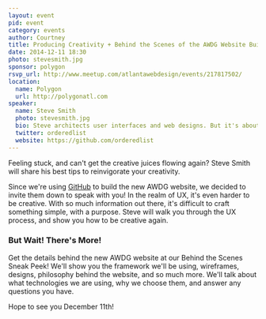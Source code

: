 ```yaml
---
layout: event
pid: event
category: events
author: Courtney
title: Producing Creativity + Behind the Scenes of the AWDG Website Build
date: 2014-12-11 18:30
photo: stevesmith.jpg
sponsor: polygon
rsvp_url: http://www.meetup.com/atlantawebdesign/events/217817502/
location:
  name: Polygon
  url: http://polygonatl.com
speaker:
  name: Steve Smith
  photo: stevesmith.jpg
  bio: Steve architects user interfaces and web designs. But it's about more than just design, as he brings a passion for simplicity and usability. He is a recognized authority on front-end development and interface design. He is an entrepreneur, founding Ordered List, and co-founding Sidebar Creative, both of which are outlets for his professional work. And as an author, public speaker, and University of Notre Dame professor, he is passionate about sharing his knowledge with others.
  twitter: orderedlist
  website: https://github.com/orderedlist
---
```

Feeling stuck, and can't get the creative juices flowing again? Steve Smith will share his best tips to reinvigorate your creativity.

Since we're using [GitHub](https://github.com) to build the new AWDG website, we decided to invite them down to speak with you! In the realm of UX, it's even harder to be creative. With so much information out there, it's difficult to craft something simple, with a purpose. Steve will walk you through the UX process, and show you how to be creative again.


### But Wait! There's More!
Get the details behind the new AWDG website at our Behind the Scenes Sneak Peek! We'll show you the framework we'll be using, wireframes, designs, philosophy behind the website, and so much more. We'll talk about what technologies we are using, why we choose them, and answer any questions you have.

Hope to see you December 11th!